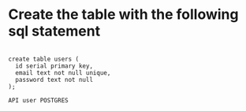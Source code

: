 
# Create the table with the following sql statement

```

create table users (
  id serial primary key,
  email text not null unique,
  password text not null
);

API user POSTGRES 

```
